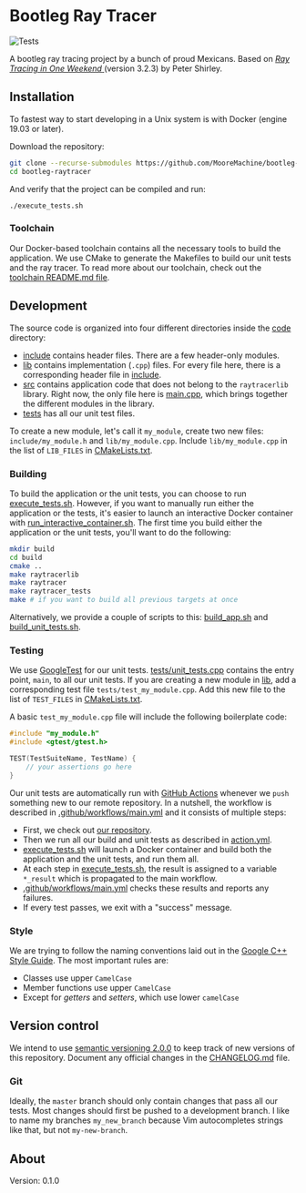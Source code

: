 # Bootleg Ray Tracer
![Tests](https://github.com/MooreMachine/bootleg-raytracer/workflows/Tests/badge.svg)

A bootleg ray tracing project by a bunch of proud Mexicans. Based on [_Ray Tracing in One Weekend_ ](https://raytracing.github.io/books/RayTracingInOneWeekend.html) (version 3.2.3) by Peter Shirley.

## Installation

To fastest way to start developing in a Unix system is with Docker (engine 19.03 or later).

Download the repository:

```bash
git clone --recurse-submodules https://github.com/MooreMachine/bootleg-raytracer.git
cd bootleg-raytracer
```

And verify that the project can be compiled and run:

```
./execute_tests.sh
```

### Toolchain

Our Docker-based toolchain contains all the necessary tools to build the application. We use CMake to generate the Makefiles to build our unit tests and the ray tracer. To read more about our toolchain, check out the [toolchain README.md file](toolchain/README.md).

## Development

The source code is organized into four different directories inside the [code](code) directory:

- [include](code/include) contains header files. There are a few header-only modules.
- [lib](code/lib) contains implementation (`.cpp`) files. For every file here, there is a corresponding header file in [include](code/include).
- [src](code/src) contains application code that does not belong to the `raytracerlib` library. Right now, the only file here is [main.cpp](code/src/main.cpp), which brings together the different modules in the library.
- [tests](code/tests) has all our unit test files.

To create a new module, let's call it `my_module`, create two new files: `include/my_module.h` and `lib/my_module.cpp`. Include `lib/my_module.cpp` in the list of `LIB_FILES` in [CMakeLists.txt](code/CMakeLists.txt).

### Building

To build the application or the unit tests, you can choose to run [execute_tests.sh](execute_tests.sh). However, if you want to manually run either the application or the tests, it's easier to launch an interactive Docker container with [run_interactive_container.sh](run_interactive_container.sh). The first time you build either the application or the unit tests, you'll want to do the following:

```bash
mkdir build
cd build
cmake ..
make raytracerlib
make raytracer
make raytracer_tests
make # if you want to build all previous targets at once
```

Alternatively, we provide a couple of scripts to this: [build_app.sh](code/build_app.sh) and [build_unit_tests.sh](code/build_unit_tests.sh).

### Testing

We use [GoogleTest](https://github.com/google/googletest) for our unit tests. [tests/unit_tests.cpp](code/tests/unit_tests.cpp) contains the entry point, `main`, to all our unit tests. If you are creating a new module in [lib](code/lib), add a corresponding test file `tests/test_my_module.cpp`. Add this new file to the list of `TEST_FILES` in [CMakeLists.txt](code/CMakeLists.txt).

A basic `test_my_module.cpp` file will include the following boilerplate code:

```C++
#include "my_module.h"
#include <gtest/gtest.h>

TEST(TestSuiteName, TestName) {
    // your assertions go here
}
```

Our unit tests are automatically run with [GitHub Actions](https://docs.github.com/en/actions) whenever we `push` something new to our remote repository. In a nutshell, the workflow is described in [.github/workflows/main.yml](.github/workflows/main.yml) and it consists of multiple steps:

- First, we check out [our repository](https://github.com/MooreMachine/bootleg-raytracer).
- Then we run all our build and unit tests as described in [action.yml](action.yml).
- [execute_tests.sh](execute_tests.sh) will launch a Docker container and build both the application and the unit tests, and run them all.
- At each step in [execute_tests.sh](execute_tests.sh), the result is assigned to a variable `*_result` which is propagated to the main workflow.
- [.github/workflows/main.yml](.github/workflows/main.yml) checks these results and reports any failures.
- If every test passes, we exit with a "success" message.

### Style

We are trying to follow the naming conventions laid out in the [Google C++ Style Guide](https://google.github.io/styleguide/cppguide.html#Naming). The most important rules are:

- Classes use upper `CamelCase`
- Member functions use upper `CamelCase`
- Except for _getters_ and _setters_, which use lower `camelCase`

## Version control

We intend to use [semantic versioning 2.0.0](https://semver.org/spec/v2.0.0.html) to keep track of new versions of this repository. Document any official changes in the [CHANGELOG.md](CHANGELOG.md) file.

### Git

Ideally, the `master` branch should only contain changes that pass all our tests. Most changes should first be pushed to a development branch. I like to name my branches `my_new_branch` because Vim autocompletes strings like that, but not `my-new-branch`.

## About

Version: 0.1.0
